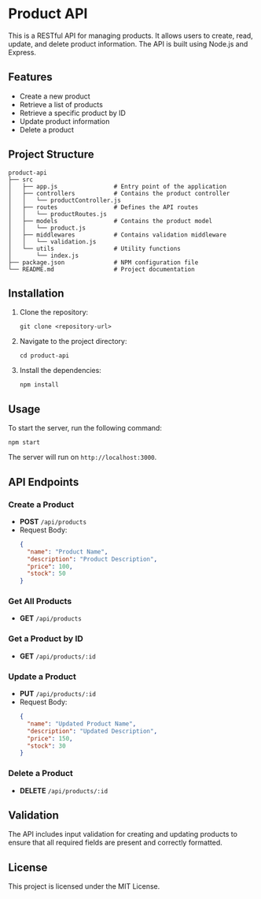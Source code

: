 # Product API

This is a RESTful API for managing products. It allows users to create, read, update, and delete product information. The API is built using Node.js and Express.

## Features

- Create a new product
- Retrieve a list of products
- Retrieve a specific product by ID
- Update product information
- Delete a product

## Project Structure

```
product-api
├── src
│   ├── app.js                # Entry point of the application
│   ├── controllers           # Contains the product controller
│   │   └── productController.js
│   ├── routes                # Defines the API routes
│   │   └── productRoutes.js
│   ├── models                # Contains the product model
│   │   └── product.js
│   ├── middlewares           # Contains validation middleware
│   │   └── validation.js
│   └── utils                 # Utility functions
│       └── index.js
├── package.json              # NPM configuration file
└── README.md                 # Project documentation
```

## Installation

1. Clone the repository:
   ```
   git clone <repository-url>
   ```
2. Navigate to the project directory:
   ```
   cd product-api
   ```
3. Install the dependencies:
   ```
   npm install
   ```

## Usage

To start the server, run the following command:
```
npm start
```

The server will run on `http://localhost:3000`.

## API Endpoints

### Create a Product

- **POST** `/api/products`
- Request Body:
  ```json
  {
    "name": "Product Name",
    "description": "Product Description",
    "price": 100,
    "stock": 50
  }
  ```

### Get All Products

- **GET** `/api/products`

### Get a Product by ID

- **GET** `/api/products/:id`

### Update a Product

- **PUT** `/api/products/:id`
- Request Body:
  ```json
  {
    "name": "Updated Product Name",
    "description": "Updated Description",
    "price": 150,
    "stock": 30
  }
  ```

### Delete a Product

- **DELETE** `/api/products/:id`

## Validation

The API includes input validation for creating and updating products to ensure that all required fields are present and correctly formatted.

## License

This project is licensed under the MIT License.